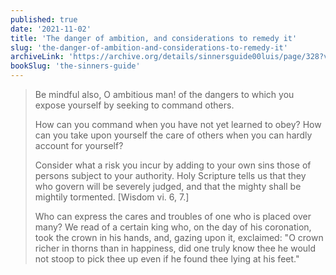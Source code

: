 ```yaml
---
published: true
date: '2021-11-02'
title: 'The danger of ambition, and considerations to remedy it'
slug: 'the-danger-of-ambition-and-considerations-to-remedy-it'
archiveLink: 'https://archive.org/details/sinnersguide00luis/page/328?view=theater'
bookSlug: 'the-sinners-guide'
---
```


> Be mindful also, O ambitious man! of the dangers to which you expose yourself by seeking to command others.
>
> How can you command when you have not yet learned to obey? How can you take upon yourself the care of others when you can hardly account for yourself?
>
> Consider what a risk you incur by adding to your own sins those of persons subject to your authority. Holy Scripture tells us that they who govern will be severely judged, and that the mighty shall be mightily tormented. [Wisdom vi. 6, 7.]
>
> Who can express the cares and troubles of one who is placed over many? We read of a certain king who, on the day of his coronation, took the crown in his hands, and, gazing upon it, exclaimed: "O crown richer in thorns than in happiness, did one truly know thee he would not stoop to pick thee up even if he found thee lying at his feet."